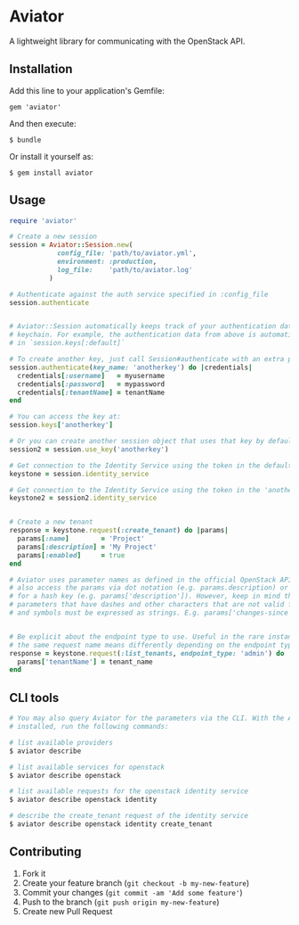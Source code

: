 # Aviator

A lightweight library for communicating with the OpenStack API.


## Installation

Add this line to your application's Gemfile:

    gem 'aviator'

And then execute:

    $ bundle

Or install it yourself as:

    $ gem install aviator

## Usage

```ruby
require 'aviator'

# Create a new session
session = Aviator::Session.new(
            config_file: 'path/to/aviator.yml',
            environment: :production,
            log_file:    'path/to/aviator.log'
          )

# Authenticate against the auth service specified in :config_file
session.authenticate


# Aviator::Session automatically keeps track of your authentication data in an in-memory
# keychain. For example, the authentication data from above is automatically stored 
# in `session.keys[:default]`

# To create another key, just call Session#authenticate with an extra parameter:
session.authenticate(key_name: 'anotherkey') do |credentials|
  credentials[:username]   = myusername
  credentials[:password]   = mypassword
  credentials[:tenantName] = tenantName
end

# You can access the key at:
session.keys['anotherkey']

# Or you can create another session object that uses that key by default:
session2 = session.use_key('anotherkey')

# Get connection to the Identity Service using the token in the default key
keystone = session.identity_service

# Get connection to the Identity Service using the token in the 'anotherkey' key
keystone2 = session2.identity_service


# Create a new tenant
response = keystone.request(:create_tenant) do |params|
  params[:name]        = 'Project'
  params[:description] = 'My Project'
  params[:enabled]     = true
end

# Aviator uses parameter names as defined in the official OpenStack API doc. You can 
# also access the params via dot notation (e.g. params.description) or by using a string
# for a hash key (e.g. params['description']). However, keep in mind that OpenStack
# parameters that have dashes and other characters that are not valid for method names
# and symbols must be expressed as strings. E.g. params['changes-since']


# Be explicit about the endpoint type to use. Useful in the rare instances when
# the same request name means differently depending on the endpoint type.
response = keystone.request(:list_tenants, endpoint_type: 'admin') do |params|
  params['tenantName'] = tenant_name
end
```

## CLI tools

```bash
# You may also query Aviator for the parameters via the CLI. With the Aviator gem 
# installed, run the following commands:

# list available providers
$ aviator describe

# list available services for openstack
$ aviator describe openstack

# list available requests for the openstack identity service
$ aviator describe openstack identity

# describe the create_tenant request of the identity service
$ aviator describe openstack identity create_tenant
```
  
## Contributing

1. Fork it
2. Create your feature branch (`git checkout -b my-new-feature`)
3. Commit your changes (`git commit -am 'Add some feature'`)
4. Push to the branch (`git push origin my-new-feature`)
5. Create new Pull Request
